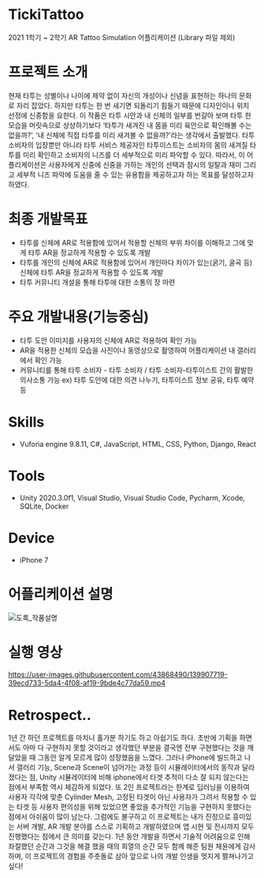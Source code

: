 # TickiTattoo
2021 1학기 ~ 2학기 AR Tattoo Simulation 어플리케이션 <TickiTattoo>
(Library 파일 제외)

  
# 프로젝트 소개
현재 타투는 성별이나 나이에 제약 없이 자신의 개성이나 신념을 표현하는 하나의 문화로 자리 잡았다. 하지만 타투는 한 번 새기면 되돌리기 힘들기 때문에 디자인이나 위치 선정에 신중함을 요한다.
이 작품은 타투 시안과 내 신체의 일부를 번갈아 보며 타투 한 모습을 머릿속으로 상상하기보다 ‘타투가 새겨진 내 몸을 미리 육안으로 확인해볼 수는 없을까?’, ‘내 신체에 직접 타투를 미리 새겨볼 수 없을까?’라는 생각에서 출발했다.
타투 소비자의 입장뿐만 아니라 타투 서비스 제공자인 타투이스트는 소비자의 몸의 새겨질 타투를 미리 확인하고 소비자의 니즈를 더 세부적으로 미리 파악할 수 있다.
따라서, 이 어플리케이션은 사용자에게 신중에 신중을 가하는 개인의 선택과 잠시의 일탈과 재미 그리고 세부적 니즈 파악에 도움을 줄 수 있는 유용함을 제공하고자 하는 목표를 달성하고자 하였다.
  
  
# 최종 개발목표

- 타투를 신체에 AR로 적용함에 있어서 적용할 신체의 부위 차이를 이해하고 그에 맞게 타투 AR을 정교하게 적용할 수 있도록 개발
- 타투를 개인의 신체에 AR로 적용함에 있어서 개인마다 차이가 있는(굵기, 굴곡 등) 신체에 타투 AR을 정교하게 적용할 수 있도록 개발
- 타투 커뮤니티 개설을 통해 타투에 대한 소통의 장 마련

  
# 주요 개발내용(기능중심)

- 타투 도안 이미지를 사용자의 신체에 AR로 적용하여 확인 가능
- AR을 적용한 신체의 모습을 사진이나 동영상으로 촬영하여 어플리케이션 내 갤러리에서 확인 가능
- 커뮤니티를 통해 타투 소비자 - 타투 소비자 / 타투 소비자-타투이스트 간의 활발한 의사소통 가능 ex) 타투 도안에 대한 의견 나누기, 타투이스트 정보 공유, 타투 예약 등

  
# Skills
- Vuforia engine 9.8.11, C#, JavaScript, HTML, CSS, Python, Django, React

  
# Tools
- Unity 2020.3.0f1, Visual Studio, Visual Studio Code, Pycharm, Xcode, SQLite, Docker
 
  
# Device
- iPhone 7
 
  
# 어플리케이션 설명
![도록_작품설명](https://user-images.githubusercontent.com/43868490/139902243-60f02407-9de0-4d07-9c2a-2c4dde2ddb56.jpg)

  
# 실행 영상
https://user-images.githubusercontent.com/43868490/139907719-39ecd733-5da4-4f08-af19-9bde4c77da59.mp4

  
# Retrospect..
1년 간 하던 프로젝트를 마치니 홀가분 하기도 하고 아쉽기도 하다. 초반에 기획을 하면서도 아마 다 구현하지 못할 것이라고 생각했던 부분을 결국엔 전부 구현했다는 것을 깨달았을 때 그동안 알게 모르게 많이 성장했음을 느꼈다. 그러나 iPhone에 빌드하고 나서 갤러리 기능, Scene과 Scene이 넘어가는 과정 등이 시뮬레이터에서의 동작과 달라졌다는 점, Unity 시뮬레이터에 비해 iphone에서 타겟 추적이 다소 잘 되지 않는다는 점에서 부족함 역시 체감하게 되었다. 또 2인 프로젝트라는 한계로 딥러닝을 이용하여 사용자 각각에 맞춘 Cylinder Mesh, 고정된 타겟이 아닌 사용자가 그려서 적용할 수 있는 타겟 등 사용자 편의성을 위해 있었으면 좋았을 추가적인 기능을 구현하지 못했다는 점에서 아쉬움이 많이 남는다. 그럼에도 불구하고 이 프로젝트는 내가 진정으로 흥미있는 서버 개발, AR 개발 분야를 스스로 기획하고 개발하였으며 앱 시현 및 전시까지 모두 진행했다는 점에서 큰 의미를 갖는다. 1년 동안 개발을 하면서 기술적 어려움으로 인해 좌절했던 순간과 그것을 해결 했을 때의 희열의 순간 모두 함께 해준 팀원 채윤에게 감사하며, 이 프로젝트의 경험을 주춧돌로 삼아 앞으로 나의 개발 인생을 멋지게 펼쳐나가고 싶다!
